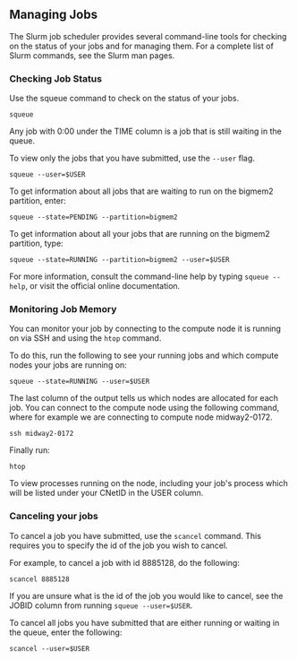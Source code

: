 ## Managing Jobs
The Slurm job scheduler provides several command-line tools for checking on the status of your jobs and for managing them. For a complete list of Slurm commands, see the Slurm man pages.

### Checking Job Status
Use the squeue command to check on the status of your jobs.

```
squeue
```
Any job with 0:00 under the TIME column is a job that is still waiting in the queue.

To view only the jobs that you have submitted, use the ```--user``` flag.
```
squeue --user=$USER
```

To get information about all jobs that are waiting to run on the bigmem2 partition, enter:
```
squeue --state=PENDING --partition=bigmem2
```

To get information about all your jobs that are running on the bigmem2 partition, type:
```
squeue --state=RUNNING --partition=bigmem2 --user=$USER
```

For more information, consult the command-line help by typing ```squeue --help```, or visit the official online documentation.

### Monitoring Job Memory
You can monitor your job by connecting to the compute node it is running on via SSH and using the ```htop``` command.

To do this, run the following to see your running jobs and which compute nodes your jobs are running on:
```
squeue --state=RUNNING --user=$USER 
```
The last column of the output tells us which nodes are allocated for each job. You can connect to the compute node using the following command, where for example we are connecting to compute node midway2-0172.
```
ssh midway2-0172
```
Finally run:
```
htop
``` 
To view processes running on the node, including your job's process which will be listed under your CNetID in the USER column.

### Canceling your jobs
To cancel a job you have submitted, use the ```scancel``` command. This requires you to specify the id of the job you wish to cancel. 

For example, to cancel a job with id 8885128, do the following:
```
scancel 8885128
```
If you are unsure what is the id of the job you would like to cancel, see the JOBID column from running ```squeue --user=$USER```.

To cancel all jobs you have submitted that are either running or waiting in the queue, enter the following:
```
scancel --user=$USER
```